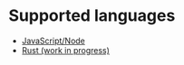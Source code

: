 # Supported languages

* [JavaScript/Node](https://github.com/tessel/t2-firmware)
* [Rust (work in progress)](https://github.com/tessel/rust-tessel)
